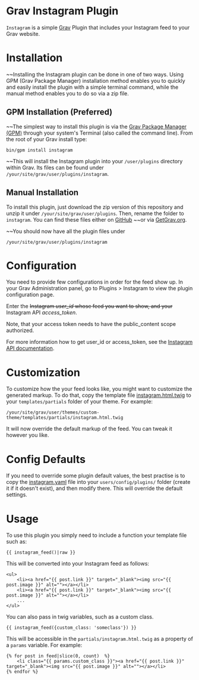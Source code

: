 # Grav Instagram Plugin

`Instagram` is a simple [Grav](https://getgrav.org) Plugin that includes your Instagram feed to your Grav website.

# Installation

~~Installing the Instagram plugin can be done in one of two ways. Using GPM (Grav Package Manager) installation method enables you to quickly and easily install the plugin with a simple terminal command, while the manual method enables you to do so via a zip file.

## GPM Installation (Preferred)

~~The simplest way to install this plugin is via the [Grav Package Manager (GPM)](http://learn.getgrav.org/advanced/grav-gpm) through your system's Terminal (also called the command line).  From the root of your Grav install type:

    bin/gpm install instagram

~~This will install the Instagram plugin into your `/user/plugins` directory within Grav. Its files can be found under `/your/site/grav/user/plugins/instagram`.

## Manual Installation

To install this plugin, just download the zip version of this repository and unzip it under `/your/site/grav/user/plugins`. Then, rename the folder to `instagram`. You can find these files either on [GitHub](https://github.com/f3nrir197x/grav-plugin-instagram) ~~or via [GetGrav.org](http://getgrav.org/downloads/plugins#extras).

~~You should now have all the plugin files under

    /your/site/grav/user/plugins/instagram

# Configuration

You need to provide few configurations in order for the feed show up. In your Grav Administration panel, go to Plugins > Instagram to view the plugin configuration page.

Enter the ~~Instagram *user_id* whose feed you want to show, and your~~ Instagram API *access_token*.

Note, that your access token needs to have the public_content scope authorized.

For more information how to get user_id or access_token, see the [Instagram API documentation](https://developers.facebook.com/docs/instagram-api/).

# Customization

To customize how the your feed looks like, you might want to customize the generated markup. To do that, copy the template file [instagram.html.twig](templates/partials/instagram.html.twig) to your `templates/partials` folder of your theme. For example:

```
/your/site/grav/user/themes/custom-theme/templates/partials/instagram.html.twig
```

It will now override the default markup of the feed. You can tweak it however you like.

# Config Defaults

If you need to override some plugin default values, the best practise is to copy the [instagram.yaml](instagram.yaml) file into your `users/config/plugins/` folder (create it if it doesn't exist), and then modify there. This will override the default settings.

# Usage

To use this plugin you simply need to include a function your template file such as:

```
{{ instagram_feed()|raw }}
```

This will be converted into your Instagram feed as follows:

```
<ul>
    <li><a href="{{ post.link }}" target="_blank"><img src="{{ post.image }}" alt=""></a></li>
    <li><a href="{{ post.link }}" target="_blank"><img src="{{ post.image }}" alt=""></a></li>
    ...
</ul>
```

You can also pass in twig variables, such as a custom class.

```
{{ instagram_feed({custom_class: 'someclass'}) }}
```

This will be accessible in the `partials/instagram.html.twig` as a property of a `params` variable. For example:

```
{% for post in feed|slice(0, count)  %}
    <li class="{{ params.custom_class }}"><a href="{{ post.link }}" target="_blank"><img src="{{ post.image }}" alt=""></a></li>
{% endfor %}
```
